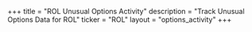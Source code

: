 +++
title = "ROL Unusual Options Activity"
description = "Track Unusual Options Data for ROL"
ticker = "ROL"
layout = "options_activity"
+++

